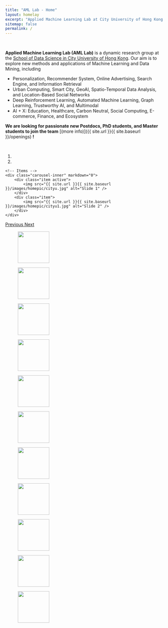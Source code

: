 ```yaml
---
title: "AML Lab - Home"
layout: homelay
excerpt: "Applied Machine Learning Lab at City University of Hong Kong."
sitemap: false
permalink: /
---
```



<br />

**Applied Machine Learning Lab (AML Lab)** is a dynamic research group at the [School of Data Science in City University of Hong Kong](https://www.sdsc.cityu.edu.hk/). Our aim is to explore new methods and applications of Machine Learning and Data Mining, including 
- Personalization, Recommender System, Online Advertising, Search Engine, and Information Retrieval
- Urban Computing, Smart City, GeoAI, Spatio-Temporal Data Analysis, and Location-Based Social Networks
- Deep Reinforcement Learning, Automated Machine Learning, Graph Learning, Trustworthy AI, and Multimodal
- AI + X: Education, Healthcare, Carbon Neutral, Social Computing, E-commerce, Finance, and Ecosystem



**We are  looking for passionate new Postdocs, PhD students, and Master students to join the team** [(more info)]({{ site.url }}{{ site.baseurl }}/openings) **!**

<br />

<div markdown="0" id="carousel" class="carousel slide" data-ride="carousel" data-interval="4000" data-pause="hover" >
    <!-- Menu -->
    <ol class="carousel-indicators">
        <li data-target="#carousel" data-slide-to="0" class="active"></li>
        <li data-target="#carousel" data-slide-to="1"></li>
    </ol>

    <!-- Items -->
    <div class="carousel-inner" markdown="0">
        <div class="item active">
            <img src="{{ site.url }}{{ site.baseurl }}/images/homepic/cityu.jpg" alt="Slide 1" />
        </div>
        <div class="item">
            <img src="{{ site.url }}{{ site.baseurl }}/images/homepic/cityu1.jpg" alt="Slide 2" />
        </div>
    </div>
  <a class="left carousel-control" href="#carousel" role="button" data-slide="prev">
    <span class="glyphicon glyphicon-chevron-left" aria-hidden="true"></span>
    <span class="sr-only">Previous</span>
  </a>
  <a class="right carousel-control" href="#carousel" role="button" data-slide="next">
    <span class="glyphicon glyphicon-chevron-right" aria-hidden="true"></span>
    <span class="sr-only">Next</span>
  </a>
</div>


<div class="center">
  <figure class="logopic" >
    <img src="{{ site.url }}{{ site.baseurl }}/images/logopic/ant.png" style="width: 100px">
  </figure>
  <figure class="logopic" >
    <img src="{{ site.url }}{{ site.baseurl }}/images/logopic/huawei.png" style="width: 100px">
  </figure>
  <figure class="logopic" >
    <img src="{{ site.url }}{{ site.baseurl }}/images/logopic/tencent.png" style="width: 100px">
  </figure>
  <figure class="logopic" >
    <img src="{{ site.url }}{{ site.baseurl }}/images/logopic/alibaba.png" style="width: 100px">
  </figure>
  <figure class="logopic" >
    <img src="{{ site.url }}{{ site.baseurl }}/images/logopic/bytedance.png" style="width: 100px">
  </figure>
  <figure class="logopic" >
    <img src="{{ site.url }}{{ site.baseurl }}/images/logopic/jd.png" style="width: 100px">
  </figure>
  <figure class="logopic" >
    <img src="{{ site.url }}{{ site.baseurl }}/images/logopic/kuaishou.png" style="width: 100px">
  </figure>
  <figure class="logopic" >
    <img src="{{ site.url }}{{ site.baseurl }}/images/logopic/netease.png" style="width: 100px">
  </figure>
  <figure class="logopic" >
    <img src="{{ site.url }}{{ site.baseurl }}/images/logopic/linkedin.png" style="width: 100px">
  </figure>
  <figure class="logopic" >
    <img src="{{ site.url }}{{ site.baseurl }}/images/logopic/criteo.png" style="width: 100px">
  </figure>
  <figure class="logopic" >
    <img src="{{ site.url }}{{ site.baseurl }}/images/logopic/baidu.png" style="width: 100px">
  </figure>
</div>
